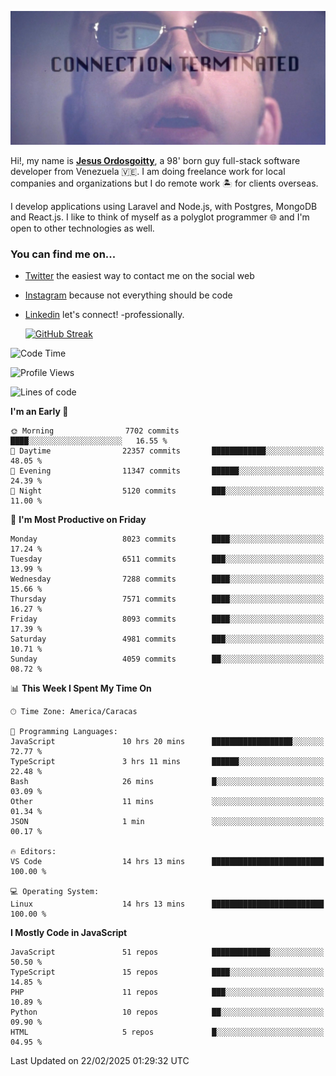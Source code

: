![hackers movie reference](./disconnected.jpg)

Hi!, my name is [**Jesus Ordosgoitty**](https://jodaz.dev), a 98' born guy full-stack software developer from Venezuela 🇻🇪. I am doing freelance work for local companies and organizations but I do remote work 🏝️ for clients overseas. 

I develop applications using Laravel and Node.js, with Postgres, MongoDB and React.js. I like to think of myself as a polyglot programmer 🌐 and I'm open to other technologies as well.

### You can find me on...

- [Twitter](https://twitter.com/jodaz_) the easiest way to contact me on the social web
- [Instagram](https://instagram.com/jodaz_) because not everything should be code
- [Linkedin](https://linkedin.com/in/jodaz) let's connect! -professionally.


    [![GitHub Streak](https://streak-stats.demolab.com?user=jodaz&theme=tokyonight)](https://git.io/streak-stats)

<!--START_SECTION:waka-->
![Code Time](http://img.shields.io/badge/Code%20Time-7%2C168%20hrs%2028%20mins-blue)

![Profile Views](http://img.shields.io/badge/Profile%20Views-0-blue)

![Lines of code](https://img.shields.io/badge/From%20Hello%20World%20I%27ve%20Written-83.0%20million%20lines%20of%20code-blue)

**I'm an Early 🐤** 

```text
🌞 Morning                7702 commits        ████░░░░░░░░░░░░░░░░░░░░░   16.55 % 
🌆 Daytime                22357 commits       ████████████░░░░░░░░░░░░░   48.05 % 
🌃 Evening                11347 commits       ██████░░░░░░░░░░░░░░░░░░░   24.39 % 
🌙 Night                  5120 commits        ███░░░░░░░░░░░░░░░░░░░░░░   11.00 % 
```
📅 **I'm Most Productive on Friday** 

```text
Monday                   8023 commits        ████░░░░░░░░░░░░░░░░░░░░░   17.24 % 
Tuesday                  6511 commits        ███░░░░░░░░░░░░░░░░░░░░░░   13.99 % 
Wednesday                7288 commits        ████░░░░░░░░░░░░░░░░░░░░░   15.66 % 
Thursday                 7571 commits        ████░░░░░░░░░░░░░░░░░░░░░   16.27 % 
Friday                   8093 commits        ████░░░░░░░░░░░░░░░░░░░░░   17.39 % 
Saturday                 4981 commits        ███░░░░░░░░░░░░░░░░░░░░░░   10.71 % 
Sunday                   4059 commits        ██░░░░░░░░░░░░░░░░░░░░░░░   08.72 % 
```


📊 **This Week I Spent My Time On** 

```text
🕑︎ Time Zone: America/Caracas

💬 Programming Languages: 
JavaScript               10 hrs 20 mins      ██████████████████░░░░░░░   72.77 % 
TypeScript               3 hrs 11 mins       ██████░░░░░░░░░░░░░░░░░░░   22.48 % 
Bash                     26 mins             █░░░░░░░░░░░░░░░░░░░░░░░░   03.09 % 
Other                    11 mins             ░░░░░░░░░░░░░░░░░░░░░░░░░   01.34 % 
JSON                     1 min               ░░░░░░░░░░░░░░░░░░░░░░░░░   00.17 % 

🔥 Editors: 
VS Code                  14 hrs 13 mins      █████████████████████████   100.00 % 

💻 Operating System: 
Linux                    14 hrs 13 mins      █████████████████████████   100.00 % 
```

**I Mostly Code in JavaScript** 

```text
JavaScript               51 repos            █████████████░░░░░░░░░░░░   50.50 % 
TypeScript               15 repos            ████░░░░░░░░░░░░░░░░░░░░░   14.85 % 
PHP                      11 repos            ███░░░░░░░░░░░░░░░░░░░░░░   10.89 % 
Python                   10 repos            ██░░░░░░░░░░░░░░░░░░░░░░░   09.90 % 
HTML                     5 repos             █░░░░░░░░░░░░░░░░░░░░░░░░   04.95 % 
```




 Last Updated on 22/02/2025 01:29:32 UTC
<!--END_SECTION:waka-->
